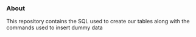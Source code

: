 ### About
This repository contains the SQL used to create our tables along with the commands used to insert dummy data

